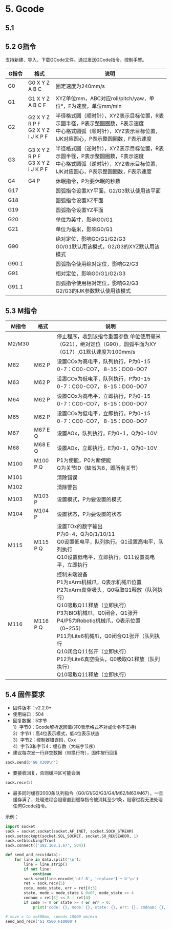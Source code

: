 # 5. Gcode

## 5.1

## 5.2 G指令
支持新建、导入、下载GCode文件。通过发送GCode指令，控制手臂。

| G指令                  | 格式                                    | 说明                                                                                            |
| -------------------- | ------------------------------------- | --------------------------------------------------------------------------------------------- |
| G0&ensp;&ensp;&ensp; | G0 X Y Z A B C                        | 固定速度为240mm/s                                                                                  |
| G1                   | G1 X Y Z A B C F                      | XYZ单位mm，ABC对应roll/pitch/yaw，单位°，F为速度，单位mm/min                                                 |
| G2                   | G2 X Y Z R P F</br>G2 X Y Z I J K P F | 半径格式圆（顺时针），XYZ表示目标位置，R表示圆半径，P表示整圆圈数，F表示速度</br>中心格式圆弧（顺时针），XYZ表示目标位置，IJK对应圆心，P表示整圆圈数，F表示速度<br> |
| G3                   | G3 X Y Z R P F</br>G3 X Y Z I J K P F | 半径格式圆（逆时针），XYZ表示目标位置，R表示圆半径，P表示整圆圈数，F表示速度</br>中心格式圆弧（逆时针），XYZ表示目标位置，IJK对应圆心，P表示整圆圈数，F表示速度     |
| G4                   | G4 P                                  | 休眠指令，P为要休眠的秒数                                                                                 |
| G17                  |                                       | 圆弧指令设置XY平面，G2/G3默认使用该平面                                                                       |
| G18                  |                                       | 圆弧指令设置XZ平面                                                                                    |
| G19                  |                                       | 圆弧指令设置YZ平面                                                                                    |
| G20                  |                                       | 单位为英寸，影响G0/G1                                                                                 |
| G21                  |                                       | 单位为毫米，影响G0/G1                                                                                 |
| G90                  |                                       | 绝对定位，影响G0/G1/G2/G3</br>G0/G1默认用该模式，G2/G3的XYZ默认用该模式                                            |
| G90.1                |                                       | 圆弧指令使用绝对定位，影响G2/G3                                                                            |
| G91                  |                                       | 相对定位，影响G0/G1/G2/G3                                                                            |
| G91.1                |                                       | 圆弧指令使用相对定位，影响G2/G3</br>G2/G3的IJK参数默认使用该模式                                                     |

## 5.3 M指令

| M指令    | 格式       | 说明                                                                                                                                                                                                                                                     |
| ------ | -------- | ------------------------------------------------------------------------------------------------------------------------------------------------------------------------------------------------------------------------------------------------------ |
| M2/M30 |          | 停止程序，收到该指令重置参数 单位使用毫米（G21），绝对定位（G90），圆弧平面为XY（G17）,G1默认速度为100mm/s                                                                                                                                                                                       |
| M62    | M62 P    | 设置COx为高电平，队列执行，P为0-15</br>0-7：CO0-CO7， 8-15：DO0-DO7                                                                                                                                                                                                    |
| M63    | M62 P    | 设置COx为低电平，队列执行，P为0-15</br>0-7：CO0-CO7， 8-15：DO0-DO7                                                                                                                                                                                                    |
| M64    | M62 P    | 设置COx为高电平，立即执行，P为0-15</br>0-7：CO0-CO7， 8-15：DO0-DO7                                                                                                                                                                                                    |
| M65    | M62 P    | 设置COx为低电平，立即执行，P为0-15</br>0-7：CO0-CO7， 8-15：DO0-DO7                                                                                                                                                                                                    |
| M67    | M67 E Q  | 设置AOx，队列执行，E为0-1，Q为0-10V                                                                                                                                                                                                                               |
| M68    | M68 E Q  | 设置AOx，立即执行，E为0-1，Q为0-10V                                                                                                                                                                                                                               |
| M100   | M100 P Q | P1为使能，P0为断使能</br>Q为关节ID（缺省为8，即所有关节）                                                                                                                                                                                                                    |
| M101   |          | 清除错误                                                                                                                                                                                                                                                   |
| M102   |          | 清除警告                                                                                                                                                                                                                                                   |
| M103   | M103 P   | 设置模式，P为要设置的模式                                                                                                                                                                                                                                          |
| M104   | M104 P   | 设置状态，P为要设置的状态                                                                                                                                                                                                                                          |
| M115   | M115 P Q | 设置TOx的数字输出</br>P为0-4，Q为0/1/10/11</br>Q0设置低电平，队列执行。Q1设置高电平，队列执行</br>Q10设置低电平，立即执行。Q11设置高电平，立即执行                                                                                                                                                         |
| M116   | M116 P Q | 控制末端设备</br>P1为xArm机械爪，Q表示机械爪位置</br>P2为xArm真空吸头，Q0吸取Q1释放（队列执行）</br>Q10吸取Q11释放（立即执行）</br>P3为BIO机械爪，Q0闭合，Q1张开</br>P4/P5为Robotiq机械爪，Q表示位置（0~255）</br>P11为Lite6机械爪，Q0闭合Q1张开（队列执行</br>Q10闭合Q11张开（立即执行）</br>P12为Lite6真空吸头，Q0吸取Q1释放（队列执行）</br>Q10吸取Q11释放（立即执行） |


## 5.4 固件要求

* 固件版本：v2.2.0+
* 使用端口：504
* 回复数据：5字节  
1）字节0：Gcode解析返回值(非0表示格式不对或命令不支持)  
2）字节1：高4位表示模式，低4位表示状态  
3）字节2：控制器错误码，Cxx  
4）字节3和字节4：缓存数（大端字节序）
* 建议每次发一行非空数据（带换行符），固件按行回复
```python
sock.send(b'G0 X300\n')
```
* 要接收回复，否则缓冲区可能会满
```python
sock.recv(5)
```
* 最多同时缓存2000条队列指令（G0/G1/G2/G3/G4/M62/M63/M67），一旦缓存满了，处理进程会阻塞直到缓存指令被消耗至少1条，阻塞过程无法处理任何Gcode指令。  

示例：
```python
import socket
sock = socket.socket(socket.AF_INET, socket.SOCK_STREAM)
sock.setsockopt(socket.SOL_SOCKET, socket.SO_REUSEADDR, 1)
sock.setblocking(True)
sock.connect(('192.168.1.67', 504))

def send_and_recv(data):
    for line in data.split('\n'):
        line = line.strip()
        if not line:
            continue
        sock.send(line.encode('utf-8', 'replace') + b'\n')
        ret = sock.recv(5)
        code, mode_state, err = ret[0:3]
        state, mode = mode_state & 0x0F, mode_state >> 4
        cmdnum = ret[3] << 8 | ret[4]
        if code != 0 or state >= 4 or err > 0:
            print('code: {}, mode: {}, state: {}, err: {}, cmdnum: {}, cmd: {}'.format(code, mode, state, err, cmdnum, line))

# move x to x=500mm, speed= 10000 mm/min
send_and_recv('G1 X500 F10000')
```